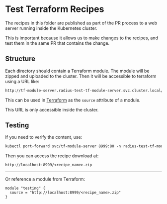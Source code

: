 # Test Terraform Recipes

The recipes in this folder are published as part of the PR process to a web server running inside the Kubernetes cluster.

This is important because it allows us to make changes to the recipes, and test them in the same PR that contains the change.

## Structure

Each directory should contain a Terraform module. The module will be zipped and uploaded to the cluster. Then it will be accessible to terraform using a URL like:

```txt
http://tf-module-server.radius-test-tf-module-server.svc.cluster.local/<recipe_name>.zip
```

This can be used in [Terraform](https://developer.hashicorp.com/terraform/language/modules/sources#fetching-archives-over-http) as the `source` attribute of a module.

This URL is only accessible inside the cluster.

## Testing

If you need to verify the content, use:

```txt
kubectl port-forward svc/tf-module-server 8999:80 -n radius-test-tf-module-server
```

Then you can access the recipe download at:

```txt
http://localhost:8999/<recipe_name>.zip
```

---

Or reference a module from Terraform:

```hcl
module "testing" {
  source = "http://localhost:8999/<recipe_name>.zip"
}
```
